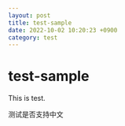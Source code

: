 ```yaml
---
layout: post
title: test-sample
date: 2022-10-02 10:20:23 +0900
category: test
---
```

# test-sample

This is test.
 
测试是否支持中文
